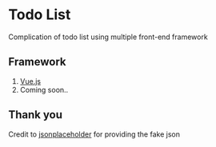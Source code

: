 # Todo List

Complication of todo list using multiple front-end framework

## Framework

1. [Vue.js](https://github.com/amzar96/todo-list/tree/main/Vue_js)
2. Coming soon..


## Thank you
Credit to [jsonplaceholder](https://jsonplaceholder.typicode.com/) for providing the fake json